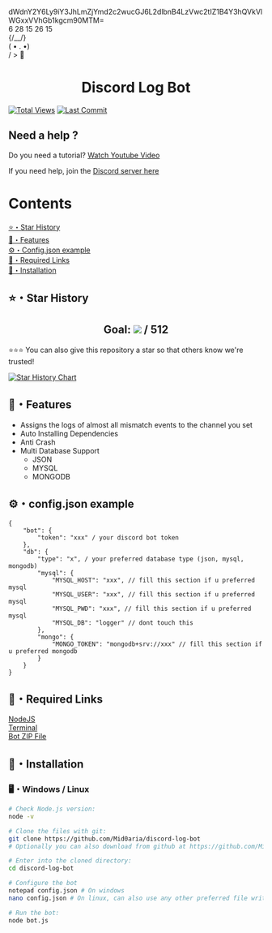 dWdnY2Y6Ly9iY3JhLmZjYmd2c2wucGJ6L2dlbnB4LzVwc2tIZ1B4Y3hQVkVlWGxxVVhGb1kgcm90MTM= </br>
6 28 15 26 15<br> {/\_\_/}</br>( • . •)</br>/ > 🤍

<h1 align="center">Discord Log Bot</h1>

<p align="center">

[![Total Views](https://hits.sh/github.com/Mid0aria/discord-log-bot.svg?view=today-total&label=Repo%20Today/Total%20Views&color=770ca1&labelColor=007ec6)](https://github.com/Mid0aria/discord-log-bot)
[![Last Commit](https://img.shields.io/github/last-commit/mid0aria/discord-log-bot)](https://github.com/Mid0aria/discord-log-bot)

## Need a help ?

Do you need a tutorial? [Watch Youtube Video](https://www.youtube.com/watch?v=QYC9apZHG5o)

If you need help, join the [Discord server here](https://discord.gg/WzYXVbXt6C)

</p>

# Contents

[⭐・Star History](#star-history)<br>
[👑・Features](#features)<br>
[⚙・Config.json example](#configjson-example)<br>
[🔗・Required Links](#required-links)<br>
[🎈・Installation](#Installation)<br>

## ⭐・Star History

<h2 align="center">Goal: <a href="https://github.com/Mid0aria/discord-log-bot/stargazers"><img src="https://img.shields.io/github/stars/Mid0aria/discord-log-bot" /></a> / 512</h2>
⭐⭐⭐ You can also give this repository a star so that others know we're trusted!<br>

[![Star History Chart](https://api.star-history.com/svg?repos=Mid0aria/discord-log-bot&type=Date)](https://star-history.com/#Mid0aria/discord-log-bot&Date)

## 👑・Features

-   Assigns the logs of almost all mismatch events to the channel you set
-   Auto Installing Dependencies
-   Anti Crash
-   Multi Database Support
    -   JSON
    -   MYSQL
    -   MONGODB

## ⚙・config.json example

```
{
    "bot": {
        "token": "xxx" / your discord bot token
    },
    "db": {
        "type": "x", / your preferred database type (json, mysql, mongodb)
        "mysql": {
            "MYSQL_HOST": "xxx", // fill this section if u preferred mysql
            "MYSQL_USER": "xxx", // fill this section if u preferred mysql
            "MYSQL_PWD": "xxx", // fill this section if u preferred mysql
            "MYSQL_DB": "logger" // dont touch this
        },
        "mongo": {
            "MONGO_TOKEN": "mongodb+srv://xxx" // fill this section if u preferred mongodb
        }
    }
}

```

## 🔗・Required Links

[NodeJS](https://nodejs.org/en/)<br>
[Terminal](https://apps.microsoft.com/detail/9n0dx20hk701)<br>
[Bot ZIP File](https://github.com/Mid0aria/discord-log-bot/archive/refs/heads/main.zip)

## 🎈・Installation

### 🖥️・Windows / Linux

```bash
# Check Node.js version:
node -v

# Clone the files with git:
git clone https://github.com/Mid0aria/discord-log-bot
# Optionally you can also download from github at https://github.com/Mid0aria/discord-log-bot/archive/refs/heads/main.zip

# Enter into the cloned directory:
cd discord-log-bot

# Configure the bot
notepad config.json # On windows
nano config.json # On linux, can also use any other preferred file writing software

# Run the bot:
node bot.js
```
